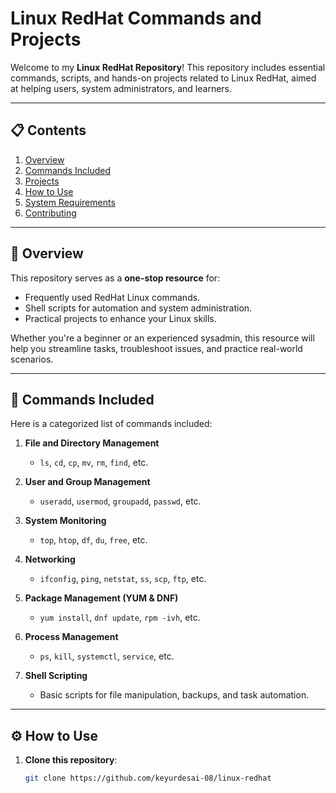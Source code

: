 # Linux RedHat Commands and Projects

Welcome to my **Linux RedHat Repository**! This repository includes essential commands, scripts, and hands-on projects related to Linux RedHat, aimed at helping users, system administrators, and learners.

---

## 📋 **Contents**

1. [Overview](#overview)
2. [Commands Included](#commands-included)
3. [Projects](#projects)
4. [How to Use](#how-to-use)
5. [System Requirements](#system-requirements)
6. [Contributing](#contributing)

---

## 📌 **Overview**

This repository serves as a **one-stop resource** for:
- Frequently used RedHat Linux commands.
- Shell scripts for automation and system administration.
- Practical projects to enhance your Linux skills.

Whether you're a beginner or an experienced sysadmin, this resource will help you streamline tasks, troubleshoot issues, and practice real-world scenarios.

---

## 📝 **Commands Included**

Here is a categorized list of commands included:

1. **File and Directory Management**
   - `ls`, `cd`, `cp`, `mv`, `rm`, `find`, etc.

2. **User and Group Management**
   - `useradd`, `usermod`, `groupadd`, `passwd`, etc.

3. **System Monitoring**
   - `top`, `htop`, `df`, `du`, `free`, etc.

4. **Networking**
   - `ifconfig`, `ping`, `netstat`, `ss`, `scp`, `ftp`, etc.

5. **Package Management (YUM & DNF)**
   - `yum install`, `dnf update`, `rpm -ivh`, etc.

6. **Process Management**
   - `ps`, `kill`, `systemctl`, `service`, etc.

7. **Shell Scripting**
   - Basic scripts for file manipulation, backups, and task automation.

---

## ⚙️ **How to Use**

1. **Clone this repository**:
   ```bash
   git clone https://github.com/keyurdesai-08/linux-redhat
